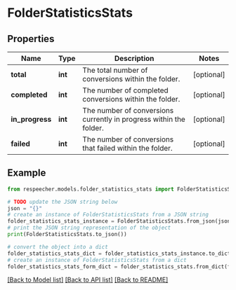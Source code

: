 # FolderStatisticsStats


## Properties

Name | Type | Description | Notes
------------ | ------------- | ------------- | -------------
**total** | **int** | The total number of conversions within the folder. | [optional] 
**completed** | **int** | The number of completed conversions within the folder. | [optional] 
**in_progress** | **int** | The number of conversions currently in progress within the folder. | [optional] 
**failed** | **int** | The number of conversions that failed within the folder. | [optional] 

## Example

```python
from respeecher.models.folder_statistics_stats import FolderStatisticsStats

# TODO update the JSON string below
json = "{}"
# create an instance of FolderStatisticsStats from a JSON string
folder_statistics_stats_instance = FolderStatisticsStats.from_json(json)
# print the JSON string representation of the object
print(FolderStatisticsStats.to_json())

# convert the object into a dict
folder_statistics_stats_dict = folder_statistics_stats_instance.to_dict()
# create an instance of FolderStatisticsStats from a dict
folder_statistics_stats_form_dict = folder_statistics_stats.from_dict(folder_statistics_stats_dict)
```
[[Back to Model list]](../README.md#documentation-for-models) [[Back to API list]](../README.md#documentation-for-api-endpoints) [[Back to README]](../README.md)


